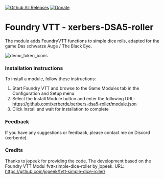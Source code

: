 [![Github All Releases](https://img.shields.io/github/downloads/jopeek/fvtt-simple-dice-roller/total.svg)]() [![Donate](https://img.shields.io/badge/Donate-BuyMeACoffee-green.svg)](https://www.buymeacoffee.com/ChalkOne)
# Foundry VTT - xerbers-DSA5-roller

The module adds FoundryVTT functions to simple dice rolls, adapted for the game Das schwarze Auge / The Black Eye.

![demo_token_icons](https://github.com/xerberde/xerbers-dsa5-roller/images/demo_popup.png)

### Installation Instructions

To install a module, follow these instructions:

1. Start Foundry VTT and browse to the Game Modules tab in the Configuration and Setup menu
2. Select the Install Module button and enter the following URL: https://github.com/xerberde/xerbers-dsa5-roller/module.json
3. Click Install and wait for installation to complete 

### Feedback

If you have any suggestions or feedback, please contact me on Discord (xerberde).


### Credits
Thanks to jopeek for providing the code.
The development based on the Foundry VTT Modul fvtt-simple-dice-roller by jopeek. 
URL: https://github.com/jopeek/fvtt-simple-dice-roller/
